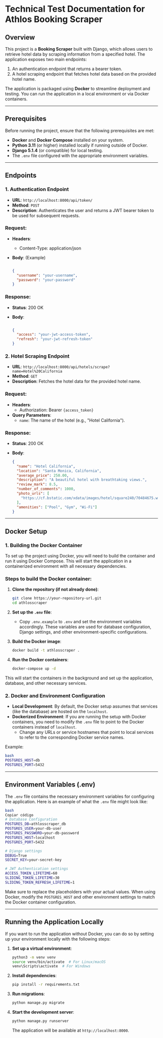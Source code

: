 # **Technical Test Documentation for Athlos Booking Scraper**

## **Overview**

This project is a **Booking Scraper** built with Django, which allows users to retrieve hotel data by scraping information from a specified hotel. The application exposes two main endpoints:

1. An authentication endpoint that returns a bearer token.
2. A hotel scraping endpoint that fetches hotel data based on the provided hotel name.

The application is packaged using **Docker** to streamline deployment and testing. You can run the application in a local environment or via Docker containers.

---

## **Prerequisites**

Before running the project, ensure that the following prerequisites are met:

- **Docker** and **Docker Compose** installed on your system.
- **Python 3.11** (or higher) installed locally if running outside of Docker.
- **Django 5.1.4** (or compatible) for local testing.
- The `.env` file configured with the appropriate environment variables.

---

## **Endpoints**

### 1. **Authentication Endpoint**

- **URL**: `http://localhost:8000/api/token/`
- **Method**: `POST`
- **Description**: Authenticates the user and returns a JWT bearer token to be used for subsequent requests.

### Request:

- **Headers**:
    - Content-Type: application/json
- **Body**: (Example)
    
    ```json
    
    {
      "username": "your-username",
      "password": "your-password"
    }
    
    ```
    

### Response:

- **Status**: 200 OK
- **Body**:
    
    ```json
    
    {
      "access": "your-jwt-access-token",
      "refresh": "your-jwt-refresh-token"
    }
    
    ```
    

### 2. **Hotel Scraping Endpoint**

- **URL**: `http://localhost:8000/api/hotels/scrape?name=Hotel%20California`
- **Method**: `GET`
- **Description**: Fetches the hotel data for the provided hotel name.

### Request:

- **Headers**:
    - Authorization: Bearer `{access_token}`
- **Query Parameters**:
    - `name`: The name of the hotel (e.g., "Hotel California").

### Response:

- **Status**: 200 OK
- **Body**:
    
    ```json
    {
      "name": "Hotel California",
      "location": "Santa Monica, California",
      "average_price": 250.00,
      "description": "A beautiful hotel with breathtaking views.",
      "review_mark": 8.5,
      "number_of_comments": 1000,
      "photo_urls": [
        "https://cf.bstatic.com/xdata/images/hotel/square240/70484675.webp"
      ],
      "amenities": ["Pool", "Gym", "Wi-Fi"]
    }
    ```
    

---

## **Docker Setup**

### 1. **Building the Docker Container**

To set up the project using Docker, you will need to build the container and run it using Docker Compose. This will start the application in a containerized environment with all necessary dependencies.

### Steps to build the Docker container:

1. **Clone the repository (if not already done)**:
    
    ```bash
    git clone https://your-repository-url.git
    cd athlosscraper
    ```
    
2. **Set up the `.env` file**:
    - Copy `.env.example` to `.env` and set the environment variables accordingly. These variables are used for database configuration, Django settings, and other environment-specific configurations.
3. **Build the Docker image**:
    
    ```bash
    docker build -t athlosscraper .
    ```
    
4. **Run the Docker containers**:
    
    ```bash
    docker-compose up -d
    ```
    

This will start the containers in the background and set up the application, database, and other necessary services.

### 2. **Docker and Environment Configuration**

- **Local Development**: By default, the Docker setup assumes that services (like the database) are hosted on the `localhost`.
- **Dockerized Environment**: If you are running the setup with Docker containers, you need to modify the `.env` file to point to the Docker containers instead of `localhost`.
    - Change any URLs or service hostnames that point to local services to refer to the corresponding Docker service names.

Example:

```bash
bash
POSTGRES_HOST=db
POSTGRES_PORT=5432
```

---

## **Environment Variables (.env)**

The `.env` file contains the necessary environment variables for configuring the application. Here is an example of what the `.env` file might look like:

```bash
bash
Copiar código
# Database Configuration
POSTGRES_DB=athlosscraper_db
POSTGRES_USER=your-db-user
POSTGRES_PASSWORD=your-db-password
POSTGRES_HOST=localhost
POSTGRES_PORT=5432

# Django settings
DEBUG=True
SECRET_KEY=your-secret-key

# JWT Authentication settings
ACCESS_TOKEN_LIFETIME=60
SLIDING_TOKEN_LIFETIME=30
SLIDING_TOKEN_REFRESH_LIFETIME=1

```

Make sure to replace the placeholders with your actual values. When using Docker, modify the `POSTGRES_HOST` and other environment settings to match the Docker container configuration.

---

## **Running the Application Locally**

If you want to run the application without Docker, you can do so by setting up your environment locally with the following steps:

1. **Set up a virtual environment**:
    
    ```bash
    python3 -m venv venv
    source venv/bin/activate  # For Linux/macOS
    venv\Scripts\activate  # For Windows
    ```
    
2. **Install dependencies**:
    
    ```bash
    pip install -r requirements.txt
    ```
    
3. **Run migrations**:
    
    ```bash
    python manage.py migrate
    ```
    
4. **Start the development server**:
    
    ```bash
    python manage.py runserver
    ```
    
    The application will be available at `http://localhost:8000`.
